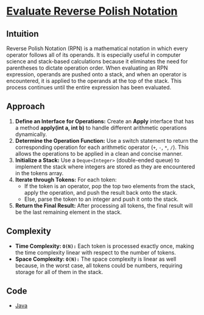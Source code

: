 # [Evaluate Reverse Polish Notation](https://leetcode.com/problems/evaluate-reverse-polish-notation/description/)

## Intuition

Reverse Polish Notation (RPN) is a mathematical notation in which every operator follows all of its operands. It is 
especially useful in computer science and stack-based calculations because it eliminates the need for parentheses to 
dictate operation order. When evaluating an RPN expression, operands are pushed onto a stack, and when an operator is 
encountered, it is applied to the operands at the top of the stack. This process continues until the entire expression 
has been evaluated.

## Approach

1. **Define an Interface for Operations:** Create an **Apply** interface that has a method **apply(int a, int b)** to 
handle different arithmetic operations dynamically.
2. **Determine the Operation Function:** Use a switch statement to return the corresponding operation for each 
arithmetic operator (`+`, `-`, `*`, `/`). This allows the operations to be applied in a clean and concise manner.
3. **Initialize a Stack:** Use a `Deque<Integer>` (double-ended queue) to implement the stack where integers are stored 
as they are encountered in the tokens array.
4. **Iterate through Tokens:** For each token:
    - If the token is an operator, pop the top two elements from the stack, apply the operation, and push the result 
    back onto the stack.
    - Else, parse the token to an integer and push it onto the stack.
5. **Return the Final Result:** After processing all tokens, the final result will be the last remaining element in the 
stack.

## Complexity

- **Time Complexity: `O(N):`** Each token is processed exactly once, making the time complexity linear with respect to 
the number of tokens.
- **Space Complexity: `O(N):`** The space complexity is linear as well because, in the worst case, all tokens could be 
numbers, requiring storage for all of them in the stack.

## Code

- [Java](../src/main/java/io/dksifoua/leetcode/evaluatereversepolishnotation/Solution.java)